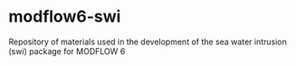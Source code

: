 # modflow6-swi
Repository of materials used in the development of the sea water intrusion (swi) package for MODFLOW 6 
